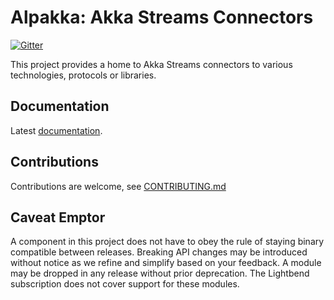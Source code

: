 Alpakka: Akka Streams Connectors
================================

[![Gitter](https://badges.gitter.im/Join%20Chat.svg)](https://gitter.im/akka/akka?utm_source=badge&utm_medium=badge&utm_campaign=pr-badge&utm_content=badge)

This project provides a home to Akka Streams connectors to various technologies, protocols or libraries.

Documentation
-------------

Latest [documentation](http://developer.lightbend.com/docs/alpakka/latest/).

Contributions
-------------

Contributions are welcome, see [CONTRIBUTING.md](https://github.com/akka/alpakka/blob/master/CONTRIBUTING.md)

Caveat Emptor
-------------

A component in this project does not have to obey the rule of staying binary compatible between releases. Breaking API changes may be introduced without notice as we refine and simplify based on your feedback. A module may be dropped in any release without prior deprecation. The Lightbend subscription does not cover support for these modules.
